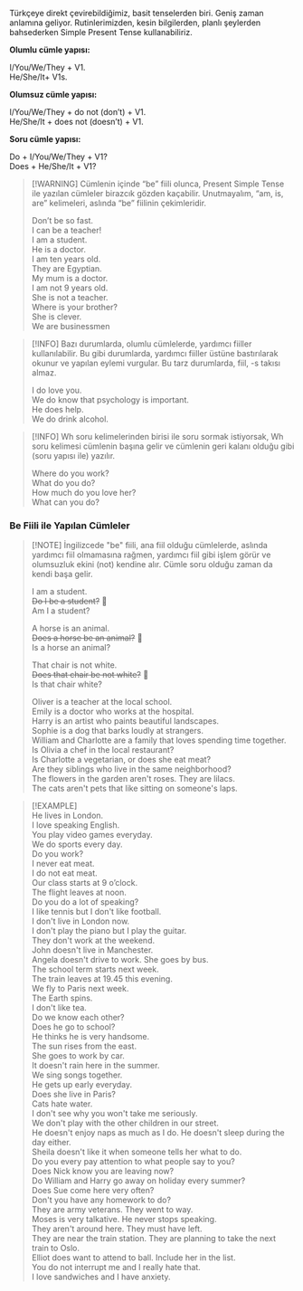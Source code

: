 Türkçeye direkt çevirebildiğimiz, basit tenselerden biri. Geniş zaman anlamına geliyor. Rutinlerimizden, kesin bilgilerden, planlı şeylerden bahsederken Simple Present Tense kullanabiliriz.  

**Olumlu cümle yapısı:**  

I/You/We/They + V1.  
He/She/It+ V1s.  

**Olumsuz cümle yapısı:**  

I/You/We/They + do not (don’t) + V1.  
He/She/It + does not (doesn’t) + V1.  

**Soru cümle yapısı:**  

Do + I/You/We/They + V1?  
Does + He/She/It + V1?  

> [!WARNING] Cümlenin içinde “be” fiili olunca, Present Simple Tense ile yazılan cümleler birazcık gözden kaçabilir. Unutmayalım, “am, is, are” kelimeleri, aslında “be” fiilinin çekimleridir.  
>  
> Don’t be so fast.  
> I can be a teacher!  
> I am a student.  
> He is a doctor.  
> I am ten years old.  
> They are Egyptian.  
> My mum is a doctor.  
> I am not 9 years old.  
> She is not a teacher.  
> Where is your brother?  
> She is clever.  
> We are businessmen  

> [!INFO] Bazı durumlarda, olumlu cümlelerde, yardımcı fiiller kullanılabilir. Bu gibi durumlarda, yardımcı fiiller üstüne bastırılarak okunur ve yapılan eylemi vurgular. Bu tarz durumlarda, fiil, -s takısı almaz.  
>  
> I do love you.  
> We do know that psychology is important.  
> He does help.  
> We do drink alcohol.  

> [!INFO] Wh soru kelimelerinden birisi ile soru sormak istiyorsak, Wh soru kelimesi cümlenin başına gelir ve cümlenin geri kalanı olduğu gibi (soru yapısı ile) yazılır.  
>  
> Where do you work?  
> What do you do?  
> How much do you love her?  
> What can you do?  

### Be Fiili ile Yapılan Cümleler  
> [!NOTE] İngilizcede "be" fiili, ana fiil olduğu cümlelerde, aslında yardımcı fiil olmamasına rağmen, yardımcı fiil gibi işlem görür ve olumsuzluk ekini (not) kendine alır. Cümle soru olduğu zaman da kendi başa gelir.  
>  
> I am a student.  
> ~~Do I be a student?~~ 🚫  
> Am I a student?  
>  
> A horse is an animal.  
> ~~Does a horse be an animal?~~ 🚫  
> Is a horse an animal?  
>  
> That chair is not white.  
> ~~Does that chair be not white?~~ 🚫  
> Is that chair white?  
>  
> Oliver is a teacher at the local school.  
> Emily is a doctor who works at the hospital.  
> Harry is an artist who paints beautiful landscapes.  
> Sophie is a dog that barks loudly at strangers.  
> William and Charlotte are a family that loves spending time together.  
> Is Olivia a chef in the local restaurant?  
> Is Charlotte a vegetarian, or does she eat meat?  
> Are they siblings who live in the same neighborhood?  
> The flowers in the garden aren't roses. They are lilacs.  
> The cats aren't pets that like sitting on someone's laps.  

> [!EXAMPLE]  
> He lives in London.  
> I love speaking English.  
> You play video games everyday.  
> We do sports every day.  
> Do you work?  
> I never eat meat.  
> I do not eat meat.  
> Our class starts at 9 o’clock.  
> The flight leaves at noon.  
> Do you do a lot of speaking?  
> I like tennis but I don't like football.  
> I don't live in London now.  
> I don't play the piano but I play the guitar.  
> They don't work at the weekend.  
> John doesn't live in Manchester.  
> Angela doesn't drive to work. She goes by bus.  
> The school term starts next week.  
> The train leaves at 19.45 this evening.  
> We fly to Paris next week.  
> The Earth spins.  
> I don't like tea.  
> Do we know each other?  
> Does he go to school?  
> He thinks he is very handsome.  
> The sun rises from the east.  
> She goes to work by car.  
> It doesn't rain here in the summer.  
> We sing songs together.  
> He gets up early everyday.  
> Does she live in Paris?  
> Cats hate water.  
> I don't see why you won't take me seriously.  
> We don't play with the other children in our street.  
> He doesn't enjoy naps as much as I do. He doesn't sleep during the day either.  
> Sheila doesn't like it when someone tells her what to do.  
> Do you every pay attention to what people say to you?  
> Does Nick know you are leaving now?  
> Do William and Harry go away on holiday every summer?  
> Does Sue come here very often?  
> Don't you have any homework to do?  
> They are army veterans. They went to way.  
> Moses is very talkative. He never stops speaking.  
> They aren't around here. They must have left.  
> They are near the train station. They are planning to take the next train to Oslo.  
> Elliot does want to attend to ball. Include her in the list.  
> You do not interrupt me and I really hate that.  
> I love sandwiches and I have anxiety.  